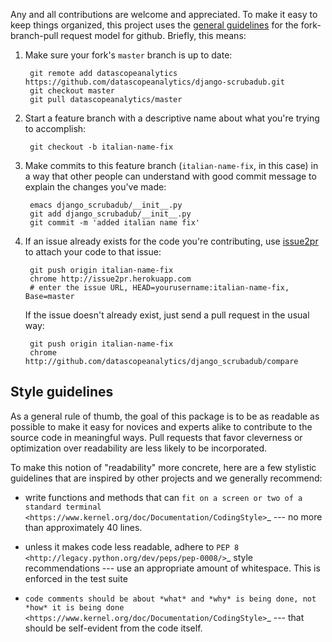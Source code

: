 Any and all contributions are welcome and appreciated. To make it easy
to keep things organized, this project uses the
[general guidelines](https://help.github.com/articles/using-pull-requests)
for the fork-branch-pull request model for github. Briefly, this means:

1. Make sure your fork's `master` branch is up to date:

    	git remote add datascopeanalytics https://github.com/datascopeanalytics/django-scrubadub.git
        git checkout master
        git pull datascopeanalytics/master

2. Start a feature branch with a descriptive name about what you're trying
   to accomplish:

        git checkout -b italian-name-fix

3. Make commits to this feature branch (`italian-name-fix`, in this case)
   in a way that other people can understand with good commit message
   to explain the changes you've made:

        emacs django_scrubadub/__init__.py
	    git add django_scrubadub/__init__.py
	    git commit -m 'added italian name fix'

4. If an issue already exists for the code you're contributing, use
   [issue2pr](http://issue2pr.herokuapp.com/) to attach your code to that issue:

        git push origin italian-name-fix
		chrome http://issue2pr.herokuapp.com
		# enter the issue URL, HEAD=yourusername:italian-name-fix, Base=master

   If the issue doesn't already exist, just send a pull request in the
   usual way:

        git push origin italian-name-fix
		chrome http://github.com/datascopeanalytics/django_scrubadub/compare


Style guidelines
----------------

As a general rule of thumb, the goal of this package is to be as
readable as possible to make it easy for novices and experts alike to
contribute to the source code in meaningful ways. Pull requests that
favor cleverness or optimization over readability are less likely to be
incorporated.

To make this notion of "readability" more concrete, here are a few
stylistic guidelines that are inspired by other projects and we
generally recommend:

-  write functions and methods that can `fit on a screen or two of a
   standard
   terminal <https://www.kernel.org/doc/Documentation/CodingStyle>`_
   --- no more than approximately 40 lines.

-  unless it makes code less readable, adhere to `PEP 8
   <http://legacy.python.org/dev/peps/pep-0008/>`_ style
   recommendations --- use an appropriate amount of whitespace. This
   is enforced in the test suite

- `code comments should be about *what* and *why* is being done, not *how* it is
  being done <https://www.kernel.org/doc/Documentation/CodingStyle>`_ ---
  that should be self-evident from the code itself.
